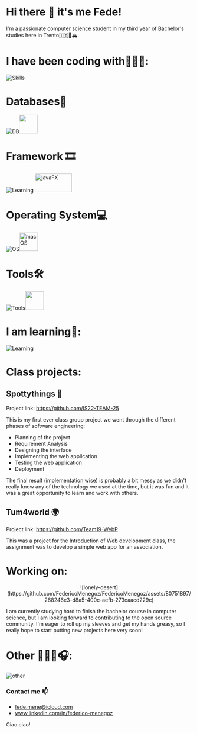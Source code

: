 # Hi there 👋 it's me Fede! 
I'm a passionate computer science student in my third year of Bachelor's studies here in Trento🇮🇹🐻🏔️. 
# I have been coding with👨🏻‍💻:
![Skills](https://skillicons.dev/icons?i=c,cpp,java,js,html,css,r,bash,cmake)
# Databases💾
![DB](https://skillicons.dev/icons?i=mongo,postgres)<img src="https://db.apache.org/derby/images/final_logowithtext.png" height="50">
# Framework 🎞️
![Learning](https://skillicons.dev/icons?i=nodejs,vue) <img src="https://github.com/openjfx/openjfx.github.io/raw/develop/static/images/javafx-shadow.png" alt="javaFX" width="100" height="50"/>
# Operating System💻
![OS](https://skillicons.dev/icons?i=linux)<img src="https://upload.wikimedia.org/wikipedia/commons/c/c9/Finder_Icon_macOS_Big_Sur.png" alt="macOS" width="50" height="50"/>
# Tools🛠️
![Tools](https://skillicons.dev/icons?i=postman,git,vscode)<img src="https://upload.wikimedia.org/wikipedia/commons/thumb/9/9c/IntelliJ_IDEA_Icon.svg/1024px-IntelliJ_IDEA_Icon.svg.png" width="50" height="50">
# I am learning📖:
![Learning](https://skillicons.dev/icons?i=rust,python,react)
# Class projects:
## Spottythings 🔎
Project link: https://github.com/IS22-TEAM-25

This is my first ever class group project we went through the different phases of software engineering:
- Planning of the project
- Requirement Analysis
- Designing the interface 
- Implementing the web application
- Testing the web application
- Deployment

The final result (implementation wise) is probably a bit messy as we didn't really know any of the technology we used at the time, but it was fun and it was a great opportunity to learn and work with others.

## Tum4world 🌍
Project link: https://github.com/Team19-WebP

This was a project for the Introduction of Web development class, the assignment was to develop a simple web app for an association. 

# Working on:
<p align="center"> ![lonely-desert](https://github.com/FedericoMenegoz/FedericoMenegoz/assets/80751897/268246e3-d8a5-400c-aefb-273caacd229c)
 </p>

<p>I am currently studying hard to finish the bachelor course in computer science, but I am looking forward to contributing to the open source community. I'm eager to roll up my sleeves and get my hands greasy, so I really hope to start putting new projects here very soon!</p>

# Other 💃🚵🤟🎧:
![other](https://skillicons.dev/icons?i=ableton)
### Contact me 📫
- fede.mene@icloud.com
- www.linkedin.com/in/federico-menegoz

Ciao ciao!
